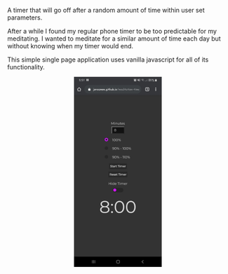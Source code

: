 A timer that will go off after a random amount of time within user set parameters.

After a while I found my regular phone timer to be too predictable for my meditating. I wanted to meditate for a similar amount of time
each day but without knowing when my timer would end.

This simple single page application uses vanilla javascript for all of its functionality.

<p align="center">
<img src="https://github.com/jereamon/meditation-timer/blob/master/meditation-timer.jpg" alt="Screenshot of the meditation timer interface" width="200">
</p>
